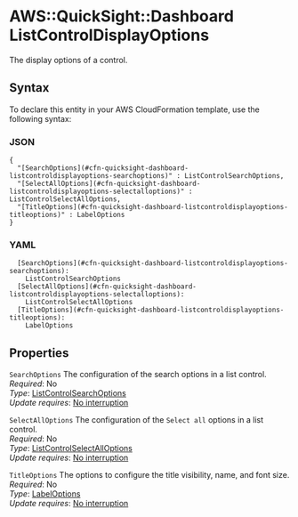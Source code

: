 # AWS::QuickSight::Dashboard ListControlDisplayOptions<a name="aws-properties-quicksight-dashboard-listcontroldisplayoptions"></a>

The display options of a control\.

## Syntax<a name="aws-properties-quicksight-dashboard-listcontroldisplayoptions-syntax"></a>

To declare this entity in your AWS CloudFormation template, use the following syntax:

### JSON<a name="aws-properties-quicksight-dashboard-listcontroldisplayoptions-syntax.json"></a>

```
{
  "[SearchOptions](#cfn-quicksight-dashboard-listcontroldisplayoptions-searchoptions)" : ListControlSearchOptions,
  "[SelectAllOptions](#cfn-quicksight-dashboard-listcontroldisplayoptions-selectalloptions)" : ListControlSelectAllOptions,
  "[TitleOptions](#cfn-quicksight-dashboard-listcontroldisplayoptions-titleoptions)" : LabelOptions
}
```

### YAML<a name="aws-properties-quicksight-dashboard-listcontroldisplayoptions-syntax.yaml"></a>

```
  [SearchOptions](#cfn-quicksight-dashboard-listcontroldisplayoptions-searchoptions):
    ListControlSearchOptions
  [SelectAllOptions](#cfn-quicksight-dashboard-listcontroldisplayoptions-selectalloptions):
    ListControlSelectAllOptions
  [TitleOptions](#cfn-quicksight-dashboard-listcontroldisplayoptions-titleoptions):
    LabelOptions
```

## Properties<a name="aws-properties-quicksight-dashboard-listcontroldisplayoptions-properties"></a>

`SearchOptions` <a name="cfn-quicksight-dashboard-listcontroldisplayoptions-searchoptions"></a>
The configuration of the search options in a list control\.  
_Required_: No  
_Type_: [ListControlSearchOptions](aws-properties-quicksight-dashboard-listcontrolsearchoptions.md)  
_Update requires_: [No interruption](https://docs.aws.amazon.com/AWSCloudFormation/latest/UserGuide/using-cfn-updating-stacks-update-behaviors.html#update-no-interrupt)

`SelectAllOptions` <a name="cfn-quicksight-dashboard-listcontroldisplayoptions-selectalloptions"></a>
The configuration of the `Select all` options in a list control\.  
_Required_: No  
_Type_: [ListControlSelectAllOptions](aws-properties-quicksight-dashboard-listcontrolselectalloptions.md)  
_Update requires_: [No interruption](https://docs.aws.amazon.com/AWSCloudFormation/latest/UserGuide/using-cfn-updating-stacks-update-behaviors.html#update-no-interrupt)

`TitleOptions` <a name="cfn-quicksight-dashboard-listcontroldisplayoptions-titleoptions"></a>
The options to configure the title visibility, name, and font size\.  
_Required_: No  
_Type_: [LabelOptions](aws-properties-quicksight-dashboard-labeloptions.md)  
_Update requires_: [No interruption](https://docs.aws.amazon.com/AWSCloudFormation/latest/UserGuide/using-cfn-updating-stacks-update-behaviors.html#update-no-interrupt)
